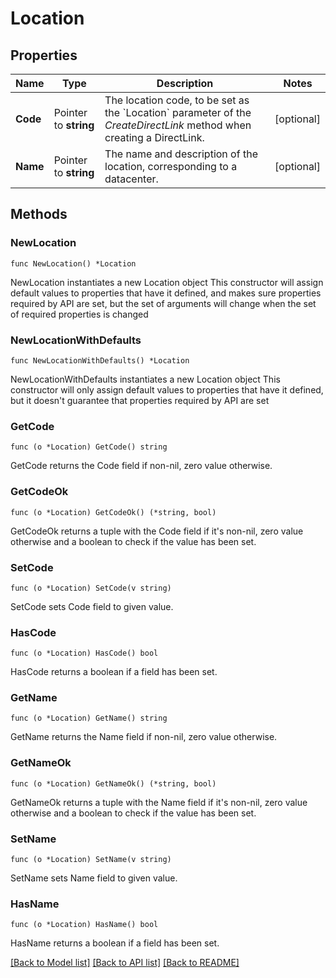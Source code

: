 # Location

## Properties

Name | Type | Description | Notes
------------ | ------------- | ------------- | -------------
**Code** | Pointer to **string** | The location code, to be set as the &#x60;Location&#x60; parameter of the *CreateDirectLink* method when creating a DirectLink. | [optional] 
**Name** | Pointer to **string** | The name and description of the location, corresponding to a datacenter. | [optional] 

## Methods

### NewLocation

`func NewLocation() *Location`

NewLocation instantiates a new Location object
This constructor will assign default values to properties that have it defined,
and makes sure properties required by API are set, but the set of arguments
will change when the set of required properties is changed

### NewLocationWithDefaults

`func NewLocationWithDefaults() *Location`

NewLocationWithDefaults instantiates a new Location object
This constructor will only assign default values to properties that have it defined,
but it doesn't guarantee that properties required by API are set

### GetCode

`func (o *Location) GetCode() string`

GetCode returns the Code field if non-nil, zero value otherwise.

### GetCodeOk

`func (o *Location) GetCodeOk() (*string, bool)`

GetCodeOk returns a tuple with the Code field if it's non-nil, zero value otherwise
and a boolean to check if the value has been set.

### SetCode

`func (o *Location) SetCode(v string)`

SetCode sets Code field to given value.

### HasCode

`func (o *Location) HasCode() bool`

HasCode returns a boolean if a field has been set.

### GetName

`func (o *Location) GetName() string`

GetName returns the Name field if non-nil, zero value otherwise.

### GetNameOk

`func (o *Location) GetNameOk() (*string, bool)`

GetNameOk returns a tuple with the Name field if it's non-nil, zero value otherwise
and a boolean to check if the value has been set.

### SetName

`func (o *Location) SetName(v string)`

SetName sets Name field to given value.

### HasName

`func (o *Location) HasName() bool`

HasName returns a boolean if a field has been set.


[[Back to Model list]](../README.md#documentation-for-models) [[Back to API list]](../README.md#documentation-for-api-endpoints) [[Back to README]](../README.md)


